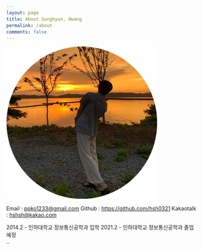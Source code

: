 ```yaml
---
layout: page
title: About Sunghyun, Hwang
permalink: /about
comments: false
---
```


![image](../assets/images/hsh.png)

Email : ppko1233@gmail.com
Github : https://github.com/hsh0321
Kakaotalk : hshsh@kakao.com

2014.2 - 인하대학교 정보통신공학과 입학
2021.2 - 인하대학교 정보통신공학과 졸업 예정<br/>
..


